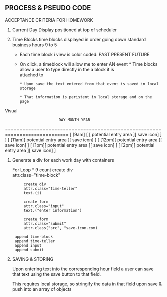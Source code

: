 ## PROCESS & PSEUDO CODE

ACCEPTANCE CRITERIA FOR HOMEWORK

1. Current Day Display
    positioned at top of scheduler

2. Time Blocks
    time blocks displayed in order going down standard business hours 9 to 5

    *   Each time block i view is color coded:
            PAST
            PRESENT
            FUTURE
    
    *   On click, a timeblock will allow me to enter AN event
            * Time blocks allow a user to type directly in the a block it is        
              attached to

            * Upon save the text entered from that event is saved in local storage

            * That information is peristent in local storage and on the page


Visual

                            DAY MONTH YEAR
============================================================================
[    [9am]  [ [ potential entry area                         ][ save icon] ] ]
[    [11am][ potential entry area                            ][ save icon]  ]
[    [12pm][ potential entry area                            ][ save icon]  ]
[    [1pm][ potential entry area                             ][ save icon]  ]
[    [2pm][ potential entry area                             ][ save icon]  ]

1. Generate a div for each work day with containers

    For Loop * 9 count 
        create div         
        attr.class="time-block"
         
            create div
            attr.class="time-teller"
            text.(i)

            create form
            attr.class="input"
            text.("enter information")

            create form
            attr.class="submit"
            attr.class("src", "save-icon.com)
 
        append time-block
        append time-teller
        append input
        append submit

2. SAVING & STORING

    Upon entering text into the corresponding hour field a user can save that text using the save button to that field.

    This requires local storage, so stringify the data in that field upon save & push into an array of objects 

